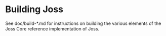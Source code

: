 Building Joss
=============

See doc/build-*.md for instructions on building the various
elements of the Joss Core reference implementation of Joss.
